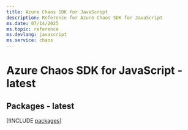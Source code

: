 ```yaml
---
title: Azure Chaos SDK for JavaScript
description: Reference for Azure Chaos SDK for JavaScript
ms.date: 07/14/2025
ms.topic: reference
ms.devlang: javascript
ms.service: chaos
---
```

# Azure Chaos SDK for JavaScript - latest
## Packages - latest
[!INCLUDE [packages](chaos-index.md)]